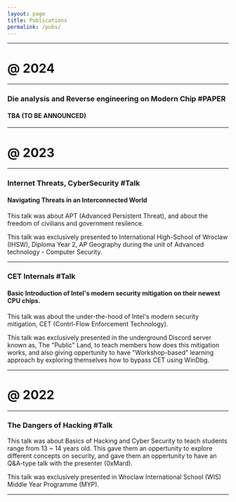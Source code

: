 ```yaml
---
layout: page
title: Publications
permalink: /pubs/
---
```


---
# **@ 2024** 
---

### **Die analysis and Reverse engineering on Modern Chip** #PAPER ##
#### TBA (TO BE ANNOUNCED) ###

---
# @ 2023 
---

### **Internet Threats, CyberSecurity** #Talk
#### Navigating Threats in an Interconnected World
This talk was about APT (Advanced Persistent Threat), and about the freedom of civilians and government resilence. 

This talk was exclusively presented to International High-School of Wroclaw (IHSW), Diploma Year 2, AP Geography during the unit of Advanced technology - Computer Security. 

---
### **CET Internals** #Talk
#### Basic Introduction of Intel's modern security mitigation on their newest CPU chips. 
This talk was about the under-the-hood of Intel's modern security mitigation, CET (Contrl-Flow Enforcement Technology). 

This talk was exclusively presented in the underground Discord server known as, The "Public" Land, to teach members how does this mitigation works, and also giving oppertunity to have "Workshop-based" learning approach by exploring themselves how to bypass CET using WinDbg. 

---
# **@ 2022**
---

### **The Dangers of Hacking** #Talk
This talk was about Basics of Hacking and Cyber Security to teach students range from 13 ~ 14 years old. This gave them an oppertunity to explore different concepts on security, and gave them an oppertunity to have an Q&A-type talk with the presenter (0xMard).

This talk was exclusively presented in Wroclaw International School (WIS) Middle Year Programme (MYP).

---



